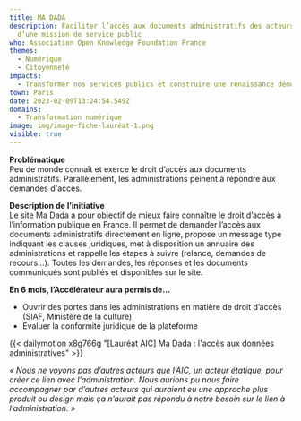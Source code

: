 ```yaml
---
title: MA DADA
description: Faciliter l’accès aux documents administratifs des acteurs investis
  d’une mission de service public
who: Association Open Knowledge Foundation France
themes:
  - Numérique
  - Citoyenneté
impacts:
  - Transformer nos services publics et construire une renaissance démocratique
town: Paris
date: 2023-02-09T13:24:54.549Z
domains:
  - Transformation numérique
image: img/image-fiche-lauréat-1.png
visible: true
---
```

**Problématique**\
Peu de monde connaît et exerce le droit d’accès aux documents administratifs. Parallèlement, les administrations peinent à répondre aux demandes d'accès.

**Description de l’initiative**\
Le site Ma Dada a pour objectif de mieux faire connaître le droit d’accès à l’information publique en France. Il permet de demander l’accès aux documents administratifs directement en ligne, propose un message type indiquant les clauses juridiques, met à disposition un annuaire des administrations et rappelle les étapes à suivre (relance, demandes de recours...). Toutes les demandes, les réponses et les documents communiqués sont publiés et disponibles sur le site.

**En 6 mois, l’Accélérateur aura permis de…**

* Ouvrir des portes dans les administrations en matière de droit d’accès (SIAF, Ministère de la culture)
* Evaluer la conformité juridique de la plateforme

{{< dailymotion x8g766g "[Lauréat AIC] Ma Dada : l'accès aux données administratives" >}}

*« Nous ne voyons pas d’autres acteurs que l’AIC, un acteur étatique, pour créer ce lien avec l’administration. Nous aurions pu nous faire accompagner par d’autres acteurs qui auraient eu une approche plus produit ou design mais ça n’aurait pas répondu à notre besoin sur le lien à l’administration. »*